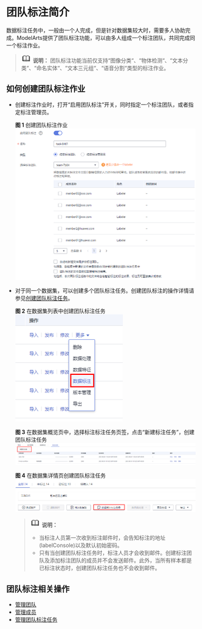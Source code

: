 # 团队标注简介<a name="modelarts_23_0181"></a>

数据标注任务中，一般由一个人完成，但是针对数据集较大时，需要多人协助完成。ModelArts提供了团队标注功能，可以由多人组成一个标注团队，共同完成同一个标注作业。

>![](public_sys-resources/icon-note.gif) **说明：** 
>团队标注功能当前仅支持“图像分类“、“物体检测“、“文本分类“、“命名实体“、“文本三元组“、“语音分割“类型的标注作业。

## 如何创建团队标注作业<a name="zh-cn_topic_0186456616_section976025435515"></a>

-   创建标注作业时，打开“启用团队标注”开关，同时指定一个标注团队，或者指定标注管理员。

    **图 1**  创建团队标注作业<a name="zh-cn_topic_0186456616_fig19662182219716"></a>  
    ![](figures/创建团队标注作业.png "创建团队标注作业")

-   对于同一个数据集，可以创建多个团队标注任务。创建团队标注的操作详情请参见[创建团队标注任务](管理团队标注任务.md#zh-cn_topic_0209053802_section72262410214)。

    **图 2**  在数据集列表中创建团队标注任务<a name="zh-cn_topic_0186456616_fig1943110322817"></a>  
    ![](figures/在数据集列表中创建团队标注任务.png "在数据集列表中创建团队标注任务")

    **图 3**  在数据集概览页中，选择标注标注任务页签，点击“新建标注任务”，创建团队标注任务<a name="zh-cn_topic_0186456616_fig183348421489"></a>  
    ![](figures/在数据集概览页中-选择标注标注任务页签-点击-新建标注任务-创建团队标注任务.png "在数据集概览页中-选择标注标注任务页签-点击-新建标注任务-创建团队标注任务")

    **图 4**  在数据集详情页创建团队标注任务<a name="zh-cn_topic_0186456616_fig1542082785810"></a>  
    ![](figures/在数据集详情页创建团队标注任务.png "在数据集详情页创建团队标注任务")

    >![](public_sys-resources/icon-note.gif) **说明：** 
    >-   当标注人员第一次收到标注邮件时，会告知标注的地址\(labelConsole\)以及默认初始密码。
    >-   只有当创建团队标注任务时，标注人员才会收到邮件。创建标注团队及添加标注团队的成员并不会发送邮件。此外，当所有样本都是已标注状态时，创建团队标注任务也不会收到邮件。


## 团队标注相关操作<a name="zh-cn_topic_0186456616_section3874822104"></a>

-   [管理团队](管理团队.md)
-   [管理成员](管理成员.md)
-   [管理团队标注任务](管理团队标注任务.md)

